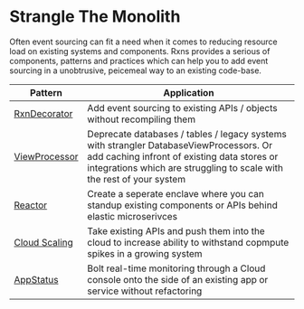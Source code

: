 # Strangle The Monolith

Often event sourcing can fit a need when it comes to reducing resource load on existing systems and components. Rxns provides a serious of components, patterns and practices which can help you to add event sourcing in a unobtrusive, peicemeal way to an existing code-base.


Pattern | Application
-|-
[RxnDecorator](rxndecorators.md) | Add event sourcing to existing APIs / objects without recompiling them
[ViewProcessor](ViewProcessors.md) | Deprecate databases / tables / legacy systems with strangler DatabaseViewProcessors. Or add caching infront of existing data stores or integrations which are struggling to scale with the rest of your system
[Reactor](reactors.md) | Create a seperate enclave where you can standup existing components or APIs behind elastic microserivces
[Cloud Scaling](cloudscaling.md) | Take existing APIs and push them into the cloud to increase ability to withstand copmpute spikes in a growing system
[AppStatus](#scaling.md) | Bolt real-time monitoring through a Cloud console onto the side of an existing app or service without refactoring